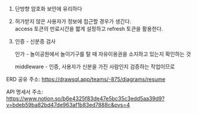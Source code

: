 1. 단방향 암호화
   보안에 유리하다

2. 허가받지 않은 사용자가 정보에 접근할 경우가 생긴다.  
   access 토큰의 만료시간을 짧게 설정하고 refresh 토큰을 활용한다.

3. 인증 - 신분증 검사

   인가 - 놀이공원에서 놀이기구를 탈 때 자유이용권을 소지하고 있는지 확인하는 것

   middleware - 인증, 사용자가 신분을 가진 사람인지 검증하는 작업이므로

ERD 공유 주소: https://drawsql.app/teams/-875/diagrams/resume

API 명세서 주소: https://www.notion.so/b6e4325f83de47e5bc35c3edd5aa39d9?v=bdeb59ba82bd47de963af1b83ed7888c&pvs=4
